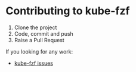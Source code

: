 # Contributing to kube-fzf

1. Clone the project
2. Code, commit and push
3. Raise a Pull Request

If you looking for any work:

- [kube-fzf issues](https://github.com/thecasualcoder/kube-fzf/issues)

